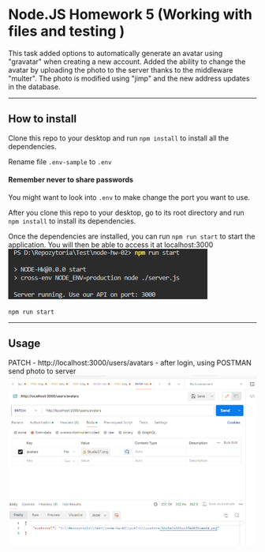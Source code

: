 # Node.JS Homework 5 (Working with files and testing )

This task added options to automatically generate an avatar using "gravatar" when creating a new account. Added the ability to change the avatar by uploading the photo to the server thanks to the middleware "multer".  The photo is modified using "jimp" and the new address updates in the database.

---

## How to install

Clone this repo to your desktop and run `npm install` to install all the dependencies.

Rename file `.env-sample` to `.env`

#### Remember never to share passwords

You might want to look into `.env` to make change the port you want to use.

After you clone this repo to your desktop, go to its root directory and run `npm install` to install its dependencies.

Once the dependencies are installed, you can run `npm run start` to start the application. You will then be able to access it at localhost:3000
![Start](./models//images/run.png)

```shell
npm run start
```
---
## Usage

PATCH - http://localhost:3000/users/avatars - after login, using POSTMAN send photo to server
![Upload](./public/screenshots/avatar.PNG)

